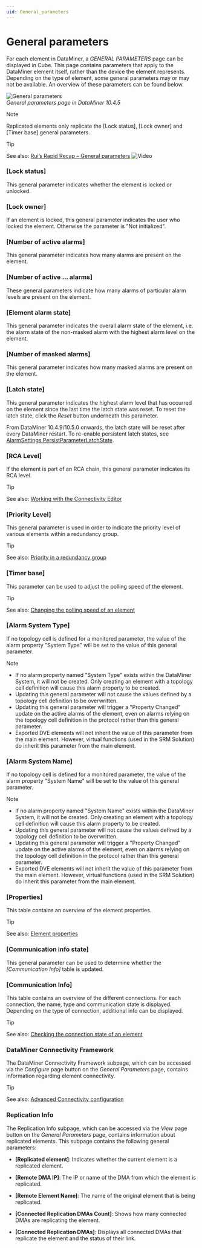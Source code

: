 ```yaml
---
uid: General_parameters
---
```


# General parameters

For each element in DataMiner, a *GENERAL PARAMETERS* page can be displayed in Cube. This page contains parameters that apply to the DataMiner element itself, rather than the device the element represents. Depending on the type of element, some general parameters may or may not be available. An overview of these parameters can be found below.

![General parameters](~/user-guide/images/General_Parameters.png)<br>*General parameters page in DataMiner 10.4.5*

> [!NOTE]
> Replicated elements only replicate the [Lock status], [Lock owner] and [Timer base] general parameters.

> [!TIP]
> See also: [Rui’s Rapid Recap – General parameters](https://community.dataminer.services/video/ruis-rapid-recap-general-parameters/) ![Video](~/user-guide/images/video_Duo.png)

### [Lock status]

This general parameter indicates whether the element is locked or unlocked.

### [Lock owner]

If an element is locked, this general parameter indicates the user who locked the element. Otherwise the parameter is "Not initialized".

### [Number of active alarms]

This general parameter indicates how many alarms are present on the element.

### [Number of active ... alarms]

These general parameters indicate how many alarms of particular alarm levels are present on the element.

### [Element alarm state]

This general parameter indicates the overall alarm state of the element, i.e. the alarm state of the non-masked alarm with the highest alarm level on the element.

### [Number of masked alarms]

This general parameter indicates how many masked alarms are present on the element.

### [Latch state]

This general parameter indicates the highest alarm level that has occurred on the element since the last time the latch state was reset. To reset the latch state, click the *Reset* button underneath this parameter.

From DataMiner 10.4.9/10.5.0 onwards<!--RN 39495-->, the latch state will be reset after every DataMiner restart. To re-enable persistent latch states, see [AlarmSettings.PersistParameterLatchState](xref:MaintenanceSettings_xml#alarmsettingspersistparameterlatchstate).

### [RCA Level]

If the element is part of an RCA chain, this general parameter indicates its RCA level.

> [!TIP]
> See also: [Working with the Connectivity Editor](xref:Working_with_the_Connectivity_Editor)

### [Priority Level]

This general parameter is used in order to indicate the priority level of various elements within a redundancy group.

> [!TIP]
> See also: [Priority in a redundancy group](xref:About_redundancy_groups#priority-in-a-redundancy-group)

### [Timer base]

This parameter can be used to adjust the polling speed of the element.

> [!TIP]
> See also: [Changing the polling speed of an element](xref:Changing_the_polling_speed_of_an_element)

### [Alarm System Type]

If no topology cell is defined for a monitored parameter, the value of the alarm property "System Type" will be set to the value of this general parameter.

> [!NOTE]
>
> - If no alarm property named "System Type" exists within the DataMiner System, it will not be created. Only creating an element with a topology cell definition will cause this alarm property to be created.
> - Updating this general parameter will not cause the values defined by a topology cell definition to be overwritten.
> - Updating this general parameter will trigger a "Property Changed" update on the active alarms of the element, even on alarms relying on the topology cell definition in the protocol rather than this general parameter.
> - Exported DVE elements will not inherit the value of this parameter from the main element. However, virtual functions (used in the SRM Solution) do inherit this parameter from the main element.

### [Alarm System Name]

If no topology cell is defined for a monitored parameter, the value of the alarm property "System Name" will be set to the value of this general parameter.

> [!NOTE]
>
> - If no alarm property named "System Name" exists within the DataMiner System, it will not be created. Only creating an element with a topology cell definition will cause this alarm property to be created.
> - Updating this general parameter will not cause the values defined by a topology cell definition to be overwritten.
> - Updating this general parameter will trigger a "Property Changed" update on the active alarms of the element, even on alarms relying on the topology cell definition in the protocol rather than this general parameter.
> - Exported DVE elements will not inherit the value of this parameter from the main element. However, virtual functions (used in the SRM Solution) do inherit this parameter from the main element.

### [Properties]

This table contains an overview of the element properties.

> [!TIP]
> See also: [Element properties](xref:Element_properties)

### [Communication info state]

This general parameter can be used to determine whether the *[Communication Info]* table is updated.

### [Communication Info]

This table contains an overview of the different connections. For each connection, the name, type and communication state is displayed. Depending on the type of connection, additional info can be displayed.

> [!TIP]
> See also: [Checking the connection state of an element](xref:Checking_the_connection_state_of_an_element)

### DataMiner Connectivity Framework

The DataMiner Connectivity Framework subpage, which can be accessed via the *Configure* page button on the *General Parameters* page, contains information regarding element connectivity.

> [!TIP]
> See also: [Advanced Connectivity configuration](xref:Advanced_Connectivity_configuration)

### Replication Info

The Replication Info subpage, which can be accessed via the *View* page button on the *General Parameters* page, contains information about replicated elements. This subpage contains the following general parameters:

- **[Replicated element]**: Indicates whether the current element is a replicated element.

- **[Remote DMA IP]**: The IP or name of the DMA from which the element is replicated.

- **[Remote Element Name]**: The name of the original element that is being replicated.

- **[Connected Replication DMAs Count]**: Shows how many connected DMAs are replicating the element.

- **[Connected Replication DMAs]**: Displays all connected DMAs that replicate the element and the status of their link.
